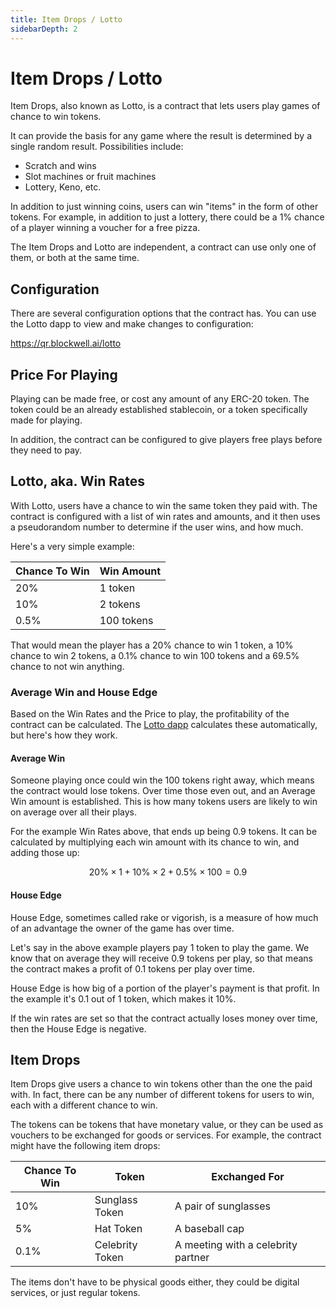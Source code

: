 ```yaml
---
title: Item Drops / Lotto
sidebarDepth: 2
---
```


# Item Drops / Lotto

Item Drops, also known as Lotto, is a contract that lets users play games of
chance to win tokens.

It can provide the basis for any game where the result is determined by a single
random result. Possibilities include:

- Scratch and wins
- Slot machines or fruit machines
- Lottery, Keno, etc.

In addition to just winning coins, users can win "items" in the form of other tokens.
For example, in addition to just a lottery, there could be a 1% chance of a player
winning a voucher for a free pizza.

The Item Drops and Lotto are independent, a contract can use only one of them, or
both at the same time.

## Configuration

There are several configuration options that the contract has. You can use the
Lotto dapp to view and make changes to configuration:

https://qr.blockwell.ai/lotto

## Price For Playing

Playing can be made free, or cost any amount of any ERC-20 token. The token could
be an already established stablecoin, or a token specifically made for playing.

In addition, the contract can be configured to give players free plays before
they need to pay.

## Lotto, aka. Win Rates

With Lotto, users have a chance to win the same token they paid with. The contract
is configured with a list of win rates and amounts, and it then uses a pseudorandom
number to determine if the user wins, and how much.

Here's a very simple example:

| Chance To Win | Win Amount |
|---------------|------------|
|           20% |    1 token |
|           10% |   2 tokens |
|          0.5% | 100 tokens |

That would mean the player has a 20% chance to win 1 token, a 10% chance to win
2 tokens, a 0.1% chance to win 100 tokens and a 69.5% chance to not win anything.

### Average Win and House Edge

Based on the Win Rates and the Price to play, the profitability of the contract
can be calculated. The [Lotto dapp](https://qr.blockwell.ai/lotto) calculates
these automatically, but here's how they work.

#### Average Win

Someone playing once could win the 100 tokens right away, which means the contract
would lose tokens. Over time those even out, and an Average Win amount is established.
This is how many tokens users are likely to win on average over all their plays.

For the example Win Rates above, that ends up being 0.9 tokens. It can be
calculated by multiplying each win amount with its chance to win, and adding those
up:

$$20\% \times 1 + 10\% \times 2 + 0.5\% \times 100 = 0.9$$

#### House Edge

House Edge, sometimes called rake or vigorish, is a measure of how much of an
advantage the owner of the game has over time.

Let's say in the above example players pay 1 token to play the game. We know that
on average they will receive 0.9 tokens per play, so that means the contract makes
a profit of 0.1 tokens per play over time.

House Edge is how big of a portion of the player's payment is that profit. In
the example it's 0.1 out of 1 token, which makes it 10%.

If the win rates are set so that the contract actually loses money over time,
then the House Edge is negative.

## Item Drops

Item Drops give users a chance to win tokens other than the one the paid with.
In fact, there can be any number of different tokens for users to win, each
with a different chance to win.

The tokens can be tokens that have monetary value, or they can be used as
vouchers to be exchanged for goods or services. For example, the contract
might have the following item drops:

| Chance To Win | Token | Exchanged For |
| ------------- | ----- | ------------- |
|           10% | Sunglass Token | A pair of sunglasses |
|            5% | Hat Token | A baseball cap |
|          0.1% | Celebrity Token | A meeting with a celebrity partner |

The items don't have to be physical goods either, they could be digital
services, or just regular tokens.
